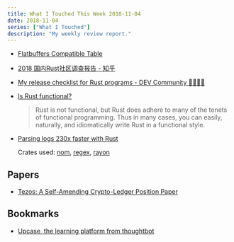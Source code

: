 ```yaml
---
title: What I Touched This Week 2018-11-04
date: 2018-11-04
series: ["What I Touched"]
description: "My weekly review report."
---
```


* [Flatbuffers Compatible Table](https://blog.iany.me/2018/11/flatbuffers-compatible-table/)
* [2018 国内Rust社区调查报告 - 知乎](https://zhuanlan.zhihu.com/p/48236630)
* [My release checklist for Rust programs - DEV Community 👩‍💻👨‍💻](https://dev.to/sharkdp/my-release-checklist-for-rust-programs-1m33)
* [Is Rust functional?](https://www.fpcomplete.com/blog/2018/10/is-rust-functional)

    > Rust is not functional, but Rust does adhere to many of the tenets of functional programming. Thus in many cases, you can easily, naturally, and idiomatically write Rust in a functional style.

* [Parsing logs 230x faster with Rust](https://andre.arko.net/2018/10/25/parsing-logs-230x-faster-with-rust/)

    Crates used: [nom](https://github.com/Geal/nom), [regex](https://github.com/rust-lang/regex), [rayon](https://github.com/rayon-rs/rayon)

## Papers

* [Tezos: A Self-Amending Crypto-Ledger Position Paper](https://tezos.com/pdf/position_paper.pdf)

## Bookmarks

- [Upcase, the learning platform from thoughtbot](https://thoughtbot.com/upcase/practice)
